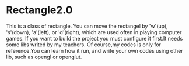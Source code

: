 # Rectangle2.0
This is a class of rectangle.
You can move the rectangel by 'w'(up), 's'(down), 'a'(left), or 'd'(right), which are used often in playing computer games.
If you want to build the project you must configure it first.It needs some libs writed by my teachers.
Of course,my codes is only for reference.You can learn how it run, and write your own codes using other lib, such as opengl or openglut.
